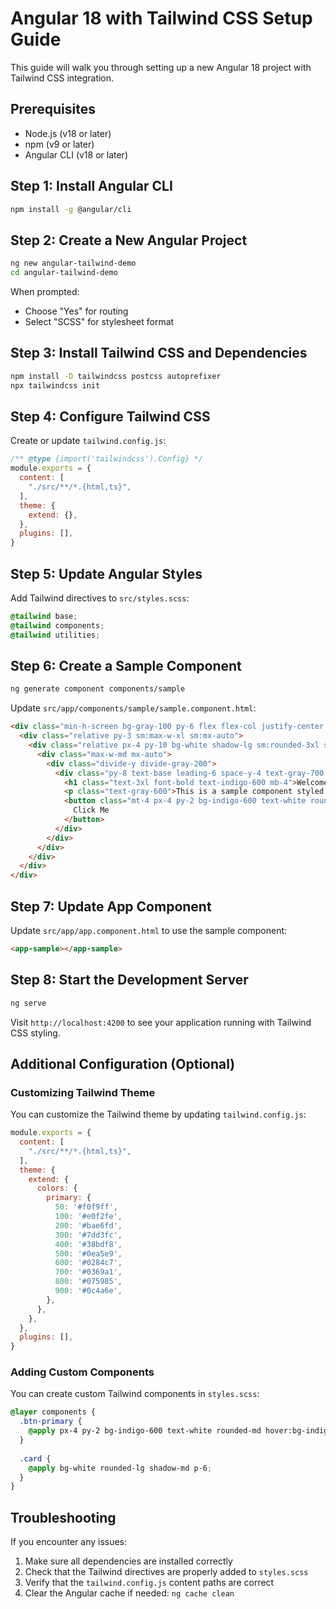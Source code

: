 # Angular 18 with Tailwind CSS Setup Guide

This guide will walk you through setting up a new Angular 18 project with Tailwind CSS integration.

## Prerequisites

- Node.js (v18 or later)
- npm (v9 or later)
- Angular CLI (v18 or later)

## Step 1: Install Angular CLI

```bash
npm install -g @angular/cli
```

## Step 2: Create a New Angular Project

```bash
ng new angular-tailwind-demo
cd angular-tailwind-demo
```

When prompted:
- Choose "Yes" for routing
- Select "SCSS" for stylesheet format

## Step 3: Install Tailwind CSS and Dependencies

```bash
npm install -D tailwindcss postcss autoprefixer
npx tailwindcss init
```

## Step 4: Configure Tailwind CSS

Create or update `tailwind.config.js`:

```javascript
/** @type {import('tailwindcss').Config} */
module.exports = {
  content: [
    "./src/**/*.{html,ts}",
  ],
  theme: {
    extend: {},
  },
  plugins: [],
}
```

## Step 5: Update Angular Styles

Add Tailwind directives to `src/styles.scss`:

```scss
@tailwind base;
@tailwind components;
@tailwind utilities;
```

## Step 6: Create a Sample Component

```bash
ng generate component components/sample
```

Update `src/app/components/sample/sample.component.html`:

```html
<div class="min-h-screen bg-gray-100 py-6 flex flex-col justify-center sm:py-12">
  <div class="relative py-3 sm:max-w-xl sm:mx-auto">
    <div class="relative px-4 py-10 bg-white shadow-lg sm:rounded-3xl sm:p-20">
      <div class="max-w-md mx-auto">
        <div class="divide-y divide-gray-200">
          <div class="py-8 text-base leading-6 space-y-4 text-gray-700 sm:text-lg sm:leading-7">
            <h1 class="text-3xl font-bold text-indigo-600 mb-4">Welcome to Angular + Tailwind!</h1>
            <p class="text-gray-600">This is a sample component styled with Tailwind CSS.</p>
            <button class="mt-4 px-4 py-2 bg-indigo-600 text-white rounded-md hover:bg-indigo-700 transition-colors">
              Click Me
            </button>
          </div>
        </div>
      </div>
    </div>
  </div>
</div>
```

## Step 7: Update App Component

Update `src/app/app.component.html` to use the sample component:

```html
<app-sample></app-sample>
```

## Step 8: Start the Development Server

```bash
ng serve
```

Visit `http://localhost:4200` to see your application running with Tailwind CSS styling.

## Additional Configuration (Optional)

### Customizing Tailwind Theme

You can customize the Tailwind theme by updating `tailwind.config.js`:

```javascript
module.exports = {
  content: [
    "./src/**/*.{html,ts}",
  ],
  theme: {
    extend: {
      colors: {
        primary: {
          50: '#f0f9ff',
          100: '#e0f2fe',
          200: '#bae6fd',
          300: '#7dd3fc',
          400: '#38bdf8',
          500: '#0ea5e9',
          600: '#0284c7',
          700: '#0369a1',
          800: '#075985',
          900: '#0c4a6e',
        },
      },
    },
  },
  plugins: [],
}
```

### Adding Custom Components

You can create custom Tailwind components in `styles.scss`:

```scss
@layer components {
  .btn-primary {
    @apply px-4 py-2 bg-indigo-600 text-white rounded-md hover:bg-indigo-700 transition-colors;
  }
  
  .card {
    @apply bg-white rounded-lg shadow-md p-6;
  }
}
```

## Troubleshooting

If you encounter any issues:

1. Make sure all dependencies are installed correctly
2. Check that the Tailwind directives are properly added to `styles.scss`
3. Verify that the `tailwind.config.js` content paths are correct
4. Clear the Angular cache if needed: `ng cache clean` 